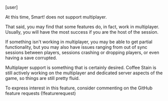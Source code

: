 [user]

At this time, Smart! does not support multiplayer.

That said, you may find that some features do, in fact, work in multiplayer. Usually, you will have the most success if you are the host of the session.

If something isn't working in multiplayer, you may be able to get partial functionality, but you may also have issues ranging from out of sync sessions between players, sessions crashing or dropping players, or even having a save corrupted.

Multiplayer support is something that is certainly desired.  Coffee Stain is still actively working on the multiplayer and dedicated server aspects of the game, so things are still pretty fluid.

To express interest in this feature, consider commenting on the GitHub feature requests (!featurerequest)
